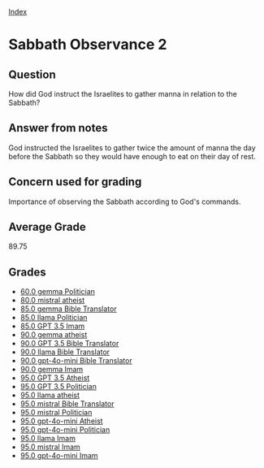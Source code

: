 
[Index](../../index.md)
# Sabbath Observance 2
## Question
How did God instruct the Israelites to gather manna in relation to the Sabbath?

## Answer from notes
God instructed the Israelites to gather twice the amount of manna the day before the Sabbath so they would have enough to eat on their day of rest.

## Concern used for grading
Importance of observing the Sabbath according to God's commands.

## Average Grade
89.75

## Grades
 * [60.0 gemma Politician](../answers/gemma_Politician/Sabbath_Observance_2.md)
 * [80.0 mistral atheist](../answers/mistral_atheist/Sabbath_Observance_2.md)
 * [85.0 gemma Bible Translator](../answers/gemma_Bible_Translator/Sabbath_Observance_2.md)
 * [85.0 llama Politician](../answers/llama_Politician/Sabbath_Observance_2.md)
 * [85.0 GPT 3.5 Imam](../answers/GPT_3.5_Imam/Sabbath_Observance_2.md)
 * [90.0 gemma atheist](../answers/gemma_atheist/Sabbath_Observance_2.md)
 * [90.0 GPT 3.5 Bible Translator](../answers/GPT_3.5_Bible_Translator/Sabbath_Observance_2.md)
 * [90.0 llama Bible Translator](../answers/llama_Bible_Translator/Sabbath_Observance_2.md)
 * [90.0 gpt-4o-mini Bible Translator](../answers/gpt-4o-mini_Bible_Translator/Sabbath_Observance_2.md)
 * [90.0 gemma Imam](../answers/gemma_Imam/Sabbath_Observance_2.md)
 * [95.0 GPT 3.5 Atheist](../answers/GPT_3.5_Atheist/Sabbath_Observance_2.md)
 * [95.0 GPT 3.5 Politician](../answers/GPT_3.5_Politician/Sabbath_Observance_2.md)
 * [95.0 llama atheist](../answers/llama_atheist/Sabbath_Observance_2.md)
 * [95.0 mistral Bible Translator](../answers/mistral_Bible_Translator/Sabbath_Observance_2.md)
 * [95.0 mistral Politician](../answers/mistral_Politician/Sabbath_Observance_2.md)
 * [95.0 gpt-4o-mini Atheist](../answers/gpt-4o-mini_Atheist/Sabbath_Observance_2.md)
 * [95.0 gpt-4o-mini Politician](../answers/gpt-4o-mini_Politician/Sabbath_Observance_2.md)
 * [95.0 llama Imam](../answers/llama_Imam/Sabbath_Observance_2.md)
 * [95.0 mistral Imam](../answers/mistral_Imam/Sabbath_Observance_2.md)
 * [95.0 gpt-4o-mini Imam](../answers/gpt-4o-mini_Imam/Sabbath_Observance_2.md)
